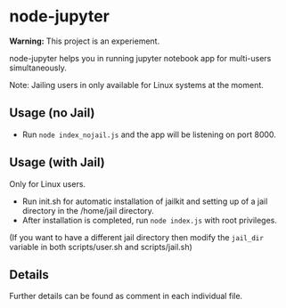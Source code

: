 # node-jupyter

**Warning:** This project is an experiement.   

node-jupyter helps you in running jupyter notebook app for multi-users simultaneously.

Note: Jailing users in only available for Linux systems at the moment.

## Usage (no Jail)

 - Run `node index_nojail.js` and the app will be listening on port 8000.

## Usage (with Jail)

Only for Linux users.

 - Run init.sh for automatic installation of jailkit and setting up of a jail directory in the /home/jail directory.
 - After installation is completed, run `node index.js` with root privileges.

 (If you want to have a different jail directory then modify the `jail_dir` variable in both scripts/user.sh and scripts/jail.sh)


## Details

Further details can be found as comment in each individual file.
